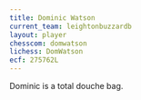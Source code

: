 ```yaml
---
title: Dominic Watson
current_team: leightonbuzzardb
layout: player
chesscom: domwatson
lichess: DomWatson
ecf: 275762L
---
```


Dominic is a total douche bag.
